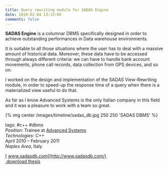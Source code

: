 ```yaml
---
title: Query rewriting module for SADAS Engine
date: 2018-02-04 13:15:05
comments: false
---
```

**SADAS Engine** is a columnar DBMS specifically designed in order to achieve outstanding performances in Data warehouse environments.

It is suitable to all those situations where the user has to deal with a massive amount of historical data. Moreover, these data have to be accessed through always different criteria: we can have to handle bank account movements, phone call records, data collection from GPS devices, and so on.

I worked on the design and implementation of the SADAS View-Rewriting module, in order to speed-up the response time of a query when there is a materialized view useful to do that.

As far as I know Advanced Systems is the only Italian company in this field and it was a pleasure to work with a team so great.

{% img center /images/timeline/sadas_db.jpg 250 250 'SADAS DBMS' %}

tags: #c++ #dbms  
_Position_: Trainee at [Advanced Systems](http://www.advancedsystems.it/ "Advanced Systems")  
_Technologies_: C++  
April 2010 – February 2011  
_Naples Area_, Italy

[<i class="fa fa-external-link" aria-hidden="true"></i>&nbsp;www.sadasdb.com](http://www.sadasdb.com/)  
[<i class="fa fa-download" aria-hidden="true"></i>&nbsp;download thesis](/downloads/master_query_rewrinting.pdf)
